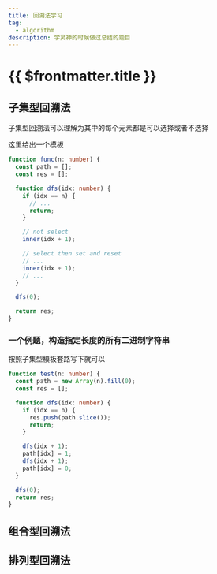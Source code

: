 ```yaml
---
title: 回溯法学习
tag:
  - algorithm
description: 学灵神的时候做过总结的题目
---
```


# {{ $frontmatter.title }}

## 子集型回溯法

<!-- TODO: 这个我暂时还没有搞明白，但是已经知道类似的题目大致的思路是如何了，而且有一个模板可以用来套用。 -->

子集型回溯法可以理解为其中的每个元素都是可以选择或者不选择

这里给出一个模板

```typescript
function func(n: number) {
  const path = [];
  const res = [];

  function dfs(idx: number) {
    if (idx == n) {
      // ...
      return;
    }

    // not select
    inner(idx + 1);

    // select then set and reset
    // ...
    inner(idx + 1);
    // ...
  }

  dfs(0);

  return res;
}
```

### 一个例题，构造指定长度的所有二进制字符串

按照子集型模板套路写下就可以

```typescript
function test(n: number) {
  const path = new Array(n).fill(0);
  const res = [];

  function dfs(idx: number) {
    if (idx == n) {
      res.push(path.slice());
      return;
    }

    dfs(idx + 1);
    path[idx] = 1;
    dfs(idx + 1);
    path[idx] = 0;
  }

  dfs(0);
  return res;
}
```

## 组合型回溯法

## 排列型回溯法
